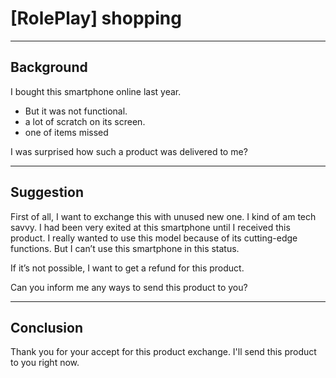 # [RolePlay] shopping

----
## Background
I bought this smartphone online last year. 
  - But it was not functional. 
  - a lot of scratch on its screen.
  - one of items missed 

I was surprised how such a product was delivered to me?

----
## Suggestion

First of all, I want to exchange this with unused new one. I kind of am tech savvy. I had been very exited at this smartphone until I received this product. I really wanted to use this model because of its cutting-edge functions. But I can’t use this smartphone in this status.

If it’s not possible, I want to get a refund for this product.

Can you inform me any ways to send this product to you?

----
## Conclusion

Thank you for your accept for this product exchange. I'll send this product to you right now.
